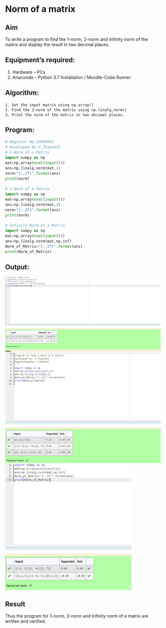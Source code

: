 # Norm of a matrix
## Aim
To write a program to find the 1-norm, 2-norm and infinity norm of the matrix and display the result in two decimal places.
## Equipment’s required:
1.	Hardware – PCs
2.	Anaconda – Python 3.7 Installation / Moodle-Code Runner
## Algorithm:
	1. Get the input matrix using np.array()   
    2. Find the 2-norm of the matrix using np.linalg.norm()
	3. Print the norm of the matrix in two decimal places.
## Program:
```Python
# Register No:23003843
# Developed By:V.Thaanesh
# 1-Norm of a Matrix
import numpy as np
mat=np.array(eval(input()))
ans=np.linalg.norm(mat,1)
norm="{:.2f}".format(ans)
print(norm)

# 2-Norm of a Matrix
import numpy as np
mat=np.array(eval(input()))
ans=np.linalg.norm(mat,2)
norm="{:.2f}".format(ans)
print(norm)

# Infinity Norm of a Matrix
import numpy as np
mat=np.array(eval(input()))
ans=np.linalg.norm(mat,np.inf)
Norm_of_Matrix="{:.2f}".format(ans)
print(Norm_of_Matrix)

```
## Output:
![output](/Screenshot%202023-07-27%20113840.png)
![output](/Screenshot%202023-07-27%20113913.png)
![output](/Screenshot%202023-07-27%20113947.png)

## Result
Thus the program for 1-norm, 2-norm and Infinity norm of a matrix are written and verified.
